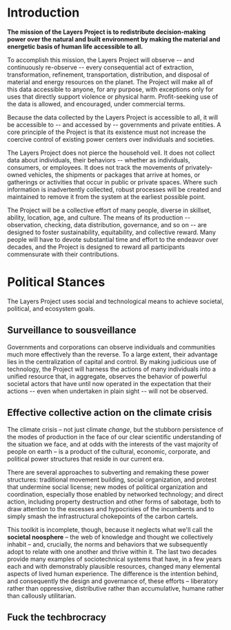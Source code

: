 # Introduction

**The mission of the Layers Project is to redistribute decision-making power over the natural and built environment by making the material and energetic basis of human life accessible to all.**

To accomplish this mission, the Layers Project will observe -- and continuously re-observe -- every consequential act of extraction, transformation, refinement, transportation, distribution, and disposal of material and energy resources on the planet. The Project will make all of this data accessible to anyone, for any purpose, with exceptions only for uses that directly support violence or physical harm. Profit-seeking use of the data is allowed, and encouraged, under commercial terms.

Because the data collected by the Layers Project is accessible to all, it will be accessible to -- and accessed by -- governments and private entities. A core principle of the Project is that its existence must not increase the coercive control of existing power centers over individuals and societies.

The Layers Project does not pierce the household veil. It does not collect data about individuals, their behaviors -- whether as individuals, consumers, or employees. It does not track the movements of privately-owned vehicles, the shipments or packages that arrive at homes, or gatherings or activities that occur in public or private spaces. Where such information is inadvertently collected, robust processes will be created and maintained to remove it from the system at the earliest possible point. 

The Project will be a collective effort of many people, diverse in skillset, ability, location, age, and culture. The means of its production -- observation, checking, data distribution, governance, and so on -- are designed to foster sustainability, equitability, and collective reward. Many people will have to devote substantial time and effort to the endeavor over decades, and the Project is designed to reward all participants commensurate with their contributions.

# Political Stances

The Layers Project uses social and technological means to achieve societal, political, and ecosystem goals.

## Surveillance to sousveillance
Governments and corporations can observe individuals and communities much more effectively than the reverse. To a large extent, their advantage lies in the centralization of capital and control. By making judicious use of technology, the Project will harness the actions of many individuals into a unified resource that, in aggregate, observes the behavior of powerful societal actors that have until now operated in the expectation that their actions -- even when undertaken in plain sight -- will not be observed.

## Effective collective action on the climate crisis
The climate crisis – not just climate *change*, but the stubborn persistence of the modes of production in the face of our clear scientific understanding of the situation we face, and at odds with the interests of the vast majority of people on earth – is a product of the cultural, economic, corporate, and political power structures that reside in our current era.

There are several approaches to subverting and remaking these power structures: traditional movement building, social organization, and protest that undermine social license; new modes of political organization and coordination, especially those enabled by networked technology; and direct action, including property destruction and other forms of sabotage, both to draw attention to the excesses and hypocrisies of the incumbents and to simply smash the infrastructural chokepoints of the carbon cartels.

This toolkit is incomplete, though, because it neglects what we'll call the **societal noosphere** – the web of knowledge and thought we collectively inhabit – and, crucially, the norms and behaviors that we subsequently adopt to relate with one another and thrive within it. The last two decades provide many examples of sociotechnical systems that have, in a few years each and with demonstrably plausible resources, changed many elemental aspects of lived human experience. The difference is the intention behind, and consequently the design and governance of, these efforts – liberatory rather than oppressive, distributive rather than accumulative, humane rather than callously utilitarian.

## Fuck the techbrocracy

